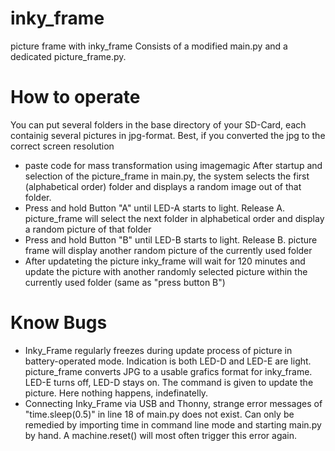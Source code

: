 # inky_frame
picture frame with inky_frame
Consists of a modified main.py and a dedicated picture_frame.py.

# How to operate
You can put several folders in the base directory of your SD-Card, each containig several pictures in jpg-format. Best, if you converted the jpg to the correct screen resolution
* paste code for mass transformation using imagemagic
After startup and selection of the picture_frame in main.py, the system selects the first (alphabetical order) folder and displays a random image out of that folder.
* Press and hold Button "A" until LED-A starts to light. Release A. picture_frame will select the next folder in alphabetical order and display a random picture of that folder
* Press and hold Button "B" until LED-B starts to light. Release B. picture frame will display another random picture of the currently used folder
* After updateting the picture inky_frame will wait for 120 minutes and update the picture with another randomly selected picture within the currently used folder (same as "press button B")

# Know Bugs
* Inky_Frame regularly freezes during update process of picture in battery-operated mode. Indication is both LED-D and LED-E are light. picture_frame converts JPG to a usable grafics format for inky_frame. LED-E turns off, LED-D stays on. The command is given to update the picture. Here nothing happens, indefinatelly.
* Connecting Inky_Frame via USB and Thonny, strange error messages of "time.sleep(0.5)" in line 18 of main.py does not exist. Can only be remedied by importing time in command line mode and starting main.py by hand. A machine.reset() will most often trigger this error again.
